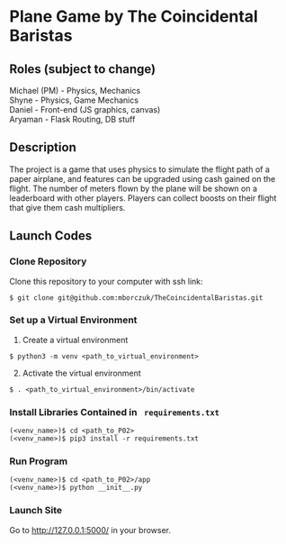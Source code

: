 # Plane Game by The Coincidental Baristas
 
## Roles (subject to change)
Michael (PM) - Physics, Mechanics  
Shyne - Physics, Game Mechanics  
Daniel - Front-end (JS graphics, canvas)  
Aryaman - Flask Routing, DB stuff  

## Description
The project is a game that uses physics to simulate the flight path of a paper airplane, and features can be upgraded using cash gained on the flight. The number of meters flown by the plane will be shown on a leaderboard with other players. Players can collect boosts on their flight that give them cash multipliers.

## Launch Codes
### Clone Repository

Clone this repository to your computer with ssh link:
```shell 
$ git clone git@github.com:mborczuk/TheCoincidentalBaristas.git
```

### Set up a Virtual Environment

1. Create a virtual environment
  ```shell
  $ python3 -m venv <path_to_virtual_environment>
  ```

2. Activate the virtual environment
  ```shell
  $ . <path_to_virtual_environment>/bin/activate
  ```

### Install Libraries Contained in ``` requirements.txt```

```shell
(<venv_name>)$ cd <path_to_P02>
(<venv_name>)$ pip3 install -r requirements.txt 
```

### Run Program

```shell
(<venv_name>)$ cd <path_to_P02>/app
(<venv_name>)$ python __init__.py
```

### Launch Site

Go to http://127.0.0.1:5000/ in your browser.